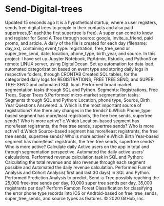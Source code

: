 # Send-Digital-trees
  Updated 15 seconds ago It is a hypothetical startup, where a user registers, sends free digital trees to people in their contacts and also paid supertrees,$1 each(the first supertree is free). A super can come to know and register for Send A Tree through source: google, invite_a_friend, paid promo, and article. A daily of the file is created for each day (filename: day_xx), containing event_type: registration, free_tree_send or super_tree_send, date, location, phone_type, birth_year, and source.  In this project:  I have set up Jupyter Notebook, PgAdmin, Rstudio, and Python3 on remote LINUX server, using DigitalOcean. Set up automation for data load, automated categorization based on event type and storing daily logs in respective folders, through CRONTAB Created SQL tables, for the categorized daily logs for REGISTRATIONS, FREE TREE SEND, and SUPER TREE SEND and automated SQL load. Performed broad market segmentation tasks through SQL and Python. Segments: Registrations, Free Trees, Super Trees 5.Performed micro-market segmentation tasks: Segments through SQL and Python: Location, phone type, Source, Birth Year Questions Answered: a. Which is the most important source of registrations? Are there any changes in the trends? b.Which Phone_type based segment has more/least registrants, the free tree sends, supertree sends? Who is more active? c.Which Location-based segment has more/least registrants, the free tree sends, supertree sends? Who is more active? d.Which Source-based segment has more/least registrants, the free tree sends, supertree sends? Who is more active? e.Which Birth Year-based segment has more/least registrants, the free tree sends, supertree sends? Who is more active?  Calculate daily Active users on the app in total and through segmentation perspective. Automated the daily active users' calculations. Performed revenue calculation task in SQL and Python: Calculating the total revenue and also revenue through each segment possible and Automated the daily revenue calculation. Performed Funnel Analysis and Cohort Analysis( first and last 30 days) in SQL and Python. Performed Prediction Analysis to predict, Send-a-Tree possibly reaching the 25,000 free-tree sends per day, 10,000 super tree sends per day, 35,000 registrants per day? Perform Ramdon Forest Classification for classifying the error phone type records into iOS or Android-based on free_tree_sends, super_tree_sends, and source types as features. © 2020 GitHub, Inc.
